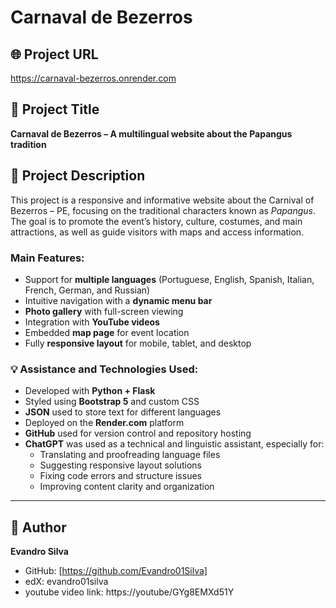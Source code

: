 # Carnaval de Bezerros

## 🌐 Project URL
https://carnaval-bezerros.onrender.com

## 🎯 Project Title
**Carnaval de Bezerros – A multilingual website about the Papangus tradition**

## 📄 Project Description
This project is a responsive and informative website about the Carnival of Bezerros – PE, focusing on the traditional characters known as *Papangus*. The goal is to promote the event’s history, culture, costumes, and main attractions, as well as guide visitors with maps and access information.

### Main Features:
- Support for **multiple languages** (Portuguese, English, Spanish, Italian, French, German, and Russian)
- Intuitive navigation with a **dynamic menu bar**
- **Photo gallery** with full-screen viewing
- Integration with **YouTube videos**
- Embedded **map page** for event location
- Fully **responsive layout** for mobile, tablet, and desktop

### 💡 Assistance and Technologies Used:
- Developed with **Python + Flask**
- Styled using **Bootstrap 5** and custom CSS
- **JSON** used to store text for different languages
- Deployed on the **Render.com** platform
- **GitHub** used for version control and repository hosting
- **ChatGPT** was used as a technical and linguistic assistant, especially for:
  - Translating and proofreading language files
  - Suggesting responsive layout solutions
  - Fixing code errors and structure issues
  - Improving content clarity and organization

---

## 🙋 Author

**Evandro Silva**

- GitHub: [https://github.com/Evandro01Silva]
- edX: evandro01silva
- youtube video link: https://youtube/GYg8EMXd51Y
